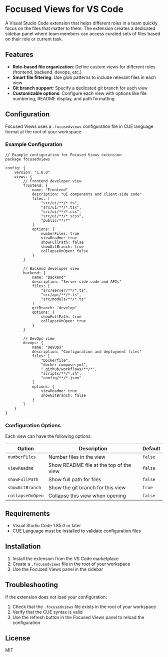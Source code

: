 # Focused Views for VS Code

A Visual Studio Code extension that helps different roles in a team quickly focus on the files that matter to them. The extension creates a dedicated sidebar panel where team members can access curated sets of files based on their role or current task.

## Features

- **Role-based file organization**: Define custom views for different roles (frontend, backend, devops, etc.)
- **Smart file filtering**: Use glob patterns to include relevant files in each view
- **Git branch support**: Specify a dedicated git branch for each view
- **Customizable options**: Configure each view with options like file numbering, README display, and path formatting

## Configuration

Focused Views uses a `.focusedviews` configuration file in CUE language format at the root of your workspace.

### Example Configuration

```cue
// Example configuration for Focused Views extension
package focusedviews

config: {
	version: "1.0.0"
	views: {
		// Frontend developer view
		frontend: {
			name: "Frontend"
			description: "UI components and client-side code"
			files: [
				"src/ui/**/*.ts",
				"src/ui/**/*.tsx",
				"src/ui/**/*.css",
				"src/ui/**/*.scss",
				"public/**/*"
			]
			options: {
				numberFiles: true
				viewReadme: true
				showFullPath: false
				showGitBranch: true
				collapseOnOpen: false
			}
		}
		
		// Backend developer view
		backend: {
			name: "Backend"
			description: "Server-side code and APIs"
			files: [
				"src/server/**/*.ts",
				"src/api/**/*.ts",
				"src/models/**/*.ts"
			]
			gitBranch: "develop"
			options: {
				showFullPath: true
				collapseOnOpen: true
			}
		}
		
		// DevOps view
		devops: {
			name: "DevOps"
			description: "Configuration and deployment files"
			files: [
				"Dockerfile",
				"docker-compose.yml",
				".github/workflows/**/*",
				"scripts/**/*.sh",
				"config/**/*.json"
			]
			options: {
				viewReadme: true
				showGitBranch: false
			}
		}
	}
}
```

### Configuration Options

Each view can have the following options:

| Option | Description | Default |
|--------|-------------|---------|
| `numberFiles` | Number files in the view | `false` |
| `viewReadme` | Show README file at the top of the view | `false` |
| `showFullPath` | Show full path for files | `false` |
| `showGitBranch` | Show the git branch for this view | `true` |
| `collapseOnOpen` | Collapse this view when opening | `false` |

## Requirements

- Visual Studio Code 1.85.0 or later
- CUE Language must be installed to validate configuration files

## Installation

1. Install the extension from the VS Code marketplace
2. Create a `.focusedviews` file in the root of your workspace
3. Use the Focused Views panel in the sidebar

## Troubleshooting

If the extension does not load your configuration:

1. Check that the `.focusedviews` file exists in the root of your workspace
2. Verify that the CUE syntax is valid
3. Use the refresh button in the Focused Views panel to reload the configuration

## License

MIT
